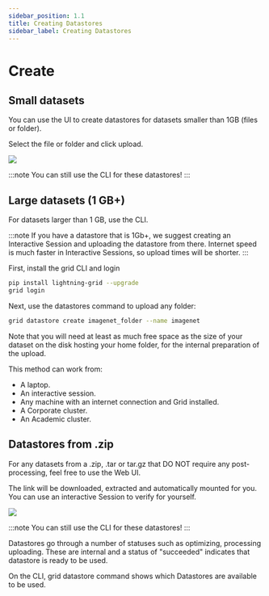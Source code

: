 ```yaml
---
sidebar_position: 1.1
title: Creating Datastores
sidebar_label: Creating Datastores
---
```

# Create

## Small datasets

You can use the UI to create datastores for datasets smaller than 1GB (files or folder).

Select the file or folder and click upload.

![](/images/datastores/ds_upload.gif)

:::note
You can still use the CLI for these datastores!
:::

## Large datasets (1 GB+)

For datasets larger than 1 GB, use the CLI.


:::note
If you have a datastore that is 1Gb+, we suggest creating an Interactive Session and uploading the datastore from there. Internet speed is much faster in Interactive Sessions, so upload times will be shorter.
:::

First, install the grid CLI and login

```bash
pip install lightning-grid --upgrade
grid login
```

Next, use the datastores command to upload any folder:

```bash
grid datastore create imagenet_folder --name imagenet
```

Note that you will need at least as much free space as the size of your dataset on the disk hosting your home folder, for the internal preparation of the upload.

This method can work from:

* A laptop.
* An interactive session.
* Any machine with an internet connection and Grid installed.
* A Corporate cluster.
* An Academic cluster.

## Datastores from .zip

For any datasets from a .zip, .tar or tar.gz that DO NOT require any post-processing, feel free to use the Web UI.

The link will be downloaded, extracted and automatically mounted for you. You can use an interactive Session to verify for yourself.

![](/images/datastores/zip_ds.gif)

:::note
You can still use the CLI for these datastores!
:::

Datastores go through a number of statuses such as optimizing, processing uploading. These are internal and a status of "succeeded" indicates that datastore is ready to be used.

On the CLI, grid datastore command shows which Datastores are available to be used.
